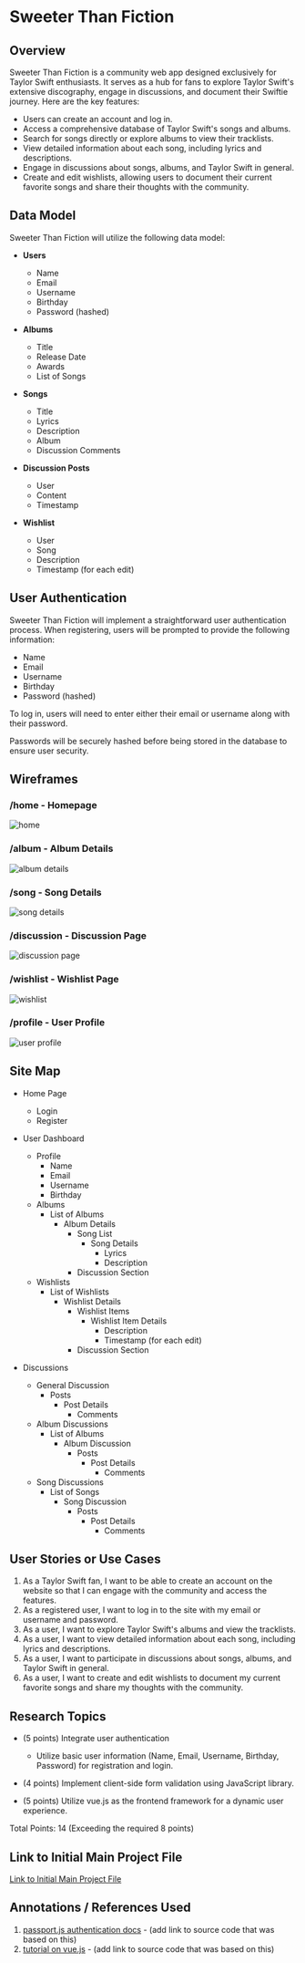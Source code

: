 # Sweeter Than Fiction

## Overview

Sweeter Than Fiction is a community web app designed exclusively for Taylor Swift enthusiasts. It serves as a hub for fans to explore Taylor Swift's extensive discography, engage in discussions, and document their Swiftie journey. Here are the key features:

- Users can create an account and log in.
- Access a comprehensive database of Taylor Swift's songs and albums.
- Search for songs directly or explore albums to view their tracklists.
- View detailed information about each song, including lyrics and descriptions.
- Engage in discussions about songs, albums, and Taylor Swift in general.
- Create and edit wishlists, allowing users to document their current favorite songs and share their thoughts with the community.

## Data Model

Sweeter Than Fiction will utilize the following data model:

- **Users**
  - Name
  - Email
  - Username
  - Birthday
  - Password (hashed)

- **Albums**
  - Title
  - Release Date
  - Awards
  - List of Songs

- **Songs**
  - Title
  - Lyrics
  - Description
  - Album
  - Discussion Comments

- **Discussion Posts**
  - User
  - Content
  - Timestamp

- **Wishlist**
  - User
  - Song
  - Description
  - Timestamp (for each edit)

## User Authentication

Sweeter Than Fiction will implement a straightforward user authentication process. When registering, users will be prompted to provide the following information:

- Name
- Email
- Username
- Birthday
- Password (hashed)

To log in, users will need to enter either their email or username along with their password.

Passwords will be securely hashed before being stored in the database to ensure user security.

## Wireframes

### /home - Homepage

![home](documentation/home.png)

### /album - Album Details

![album details](documentation/album-details.png)

### /song - Song Details

![song details](documentation/song-details.png)

### /discussion - Discussion Page

![discussion page](documentation/discussion-page.png)

### /wishlist - Wishlist Page

![wishlist](documentation/wishlist.png)

### /profile - User Profile

![user profile](documentation/user-profile.png)

## Site Map

- Home Page
  - Login
  - Register

- User Dashboard
  - Profile
    - Name
    - Email
    - Username
    - Birthday
  - Albums
    - List of Albums
      - Album Details
        - Song List
          - Song Details
            - Lyrics
            - Description
        - Discussion Section
  - Wishlists
    - List of Wishlists
      - Wishlist Details
        - Wishlist Items
          - Wishlist Item Details
            - Description
            - Timestamp (for each edit)
        - Discussion Section

- Discussions
  - General Discussion
    - Posts
      - Post Details
        - Comments
  - Album Discussions
    - List of Albums
      - Album Discussion
        - Posts
          - Post Details
            - Comments
  - Song Discussions
    - List of Songs
      - Song Discussion
        - Posts
          - Post Details
            - Comments


## User Stories or Use Cases

1. As a Taylor Swift fan, I want to be able to create an account on the website so that I can engage with the community and access the features.
2. As a registered user, I want to log in to the site with my email or username and password.
3. As a user, I want to explore Taylor Swift's albums and view the tracklists.
4. As a user, I want to view detailed information about each song, including lyrics and descriptions.
5. As a user, I want to participate in discussions about songs, albums, and Taylor Swift in general.
6. As a user, I want to create and edit wishlists to document my current favorite songs and share my thoughts with the community.

## Research Topics

- (5 points) Integrate user authentication
    - Utilize basic user information (Name, Email, Username, Birthday, Password) for registration and login.

- (4 points) Implement client-side form validation using JavaScript library.

- (5 points) Utilize vue.js as the frontend framework for a dynamic user experience.

Total Points: 14 (Exceeding the required 8 points)

## Link to Initial Main Project File

[Link to Initial Main Project File](app.mjs)

## Annotations / References Used

1. [passport.js authentication docs](http://passportjs.org/docs) - (add link to source code that was based on this)
2. [tutorial on vue.js](https://vuejs.org/v2/guide/) - (add link to source code that was based on this)
